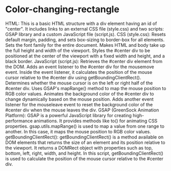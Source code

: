 # Color-changing-rectangle
HTML:
This is a basic HTML structure with a div element having an id of "center".
It includes links to an external CSS file (style.css) and two scripts: GSAP library and a custom JavaScript file (script.js).
CSS (style.css):
Resets default margin, padding, and sets box-sizing to border-box for all elements.
Sets the font family for the entire document.
Makes HTML and body take up the full height and width of the viewport.
Styles the #center div to be positioned at the center of the viewport with a fixed width and height, and a black border.
JavaScript (script.js):
Retrieves the #center div element from the DOM.
Adds an event listener to the #center div for the mousemove event.
Inside the event listener, it calculates the position of the mouse cursor relative to the #center div using getBoundingClientRect().
Determines whether the mouse cursor is on the left or right half of the #center div.
Uses GSAP's mapRange() method to map the mouse position to RGB color values.
Animates the background color of the #center div to change dynamically based on the mouse position.
Adds another event listener for the mouseleave event to reset the background color of the #center div when the mouse leaves the div.
GSAP (GreenSock Animation Platform):
GSAP is a powerful JavaScript library for creating high-performance animations.
It provides methods like to() for animating CSS properties.
gsap.utils.mapRange() is used to map a value from one range to another. In this case, it maps the mouse position to RGB color values.
getBoundingClientRect():
getBoundingClientRect() is a method available on DOM elements that returns the size of an element and its position relative to the viewport.
It returns a DOMRect object with properties such as top, bottom, left, right, width, and height.
In this script, getBoundingClientRect() is used to calculate the position of the mouse cursor relative to the #center div.

